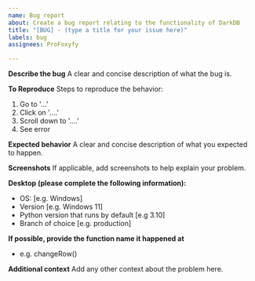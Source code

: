 ```yaml
---
name: Bug report
about: Create a bug report relating to the functionality of DarkDB
title: "[BUG] - (type a title for your issue here)"
labels: bug
assignees: ProFoxyfy

---
```


**Describe the bug**
A clear and concise description of what the bug is.

**To Reproduce**
Steps to reproduce the behavior:
1. Go to '...'
2. Click on '....'
3. Scroll down to '....'
4. See error

**Expected behavior**
A clear and concise description of what you expected to happen.

**Screenshots**
If applicable, add screenshots to help explain your problem.

**Desktop (please complete the following information):**
 - OS: [e.g. Windows]
 - Version [e.g. Windows 11]
 - Python version that runs by default [e.g 3.10]
 - Branch of choice [e.g. production]

**If possible, provide the function name it happened at**
 - e.g. changeRow()

**Additional context**
Add any other context about the problem here.
